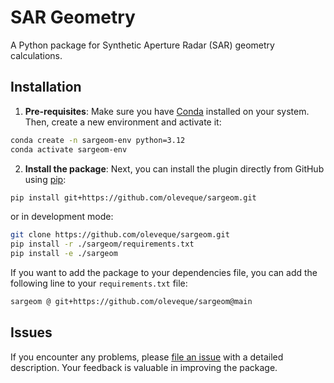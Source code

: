 # SAR Geometry

A Python package for Synthetic Aperture Radar (SAR) geometry calculations.

## Installation

1. **Pre-requisites**: Make sure you have [Conda](https://docs.anaconda.com/miniconda/) installed on your system. Then, create a new environment and activate it:

```bash
conda create -n sargeom-env python=3.12
conda activate sargeom-env
```

2. **Install the package**: Next, you can install the plugin directly from GitHub using [pip](https://pypi.org/project/pip/):

```bash
pip install git+https://github.com/oleveque/sargeom.git
```

or in development mode:

```bash
git clone https://github.com/oleveque/sargeom.git
pip install -r ./sargeom/requirements.txt
pip install -e ./sargeom
```

If you want to add the package to your dependencies file, you can add the following line to your `requirements.txt` file:

```bash
sargeom @ git+https://github.com/oleveque/sargeom@main
```

## Issues

If you encounter any problems, please [file an issue](https://github.com/oleveque/sargeom/issues) with a detailed description.
Your feedback is valuable in improving the package.
